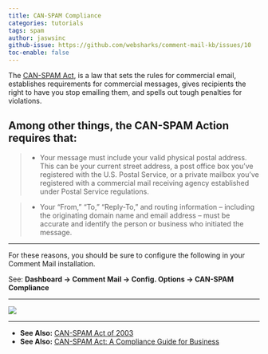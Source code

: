 ```yaml
---
title: CAN-SPAM Compliance
categories: tutorials
tags: spam
author: jaswsinc
github-issue: https://github.com/websharks/comment-mail-kb/issues/10
toc-enable: false
---
```


The [CAN-SPAM Act](http://comment-mail.com/r/can-spam-act/), is a law that sets the rules for commercial email, establishes requirements for commercial messages, gives recipients the right to have you stop emailing them, and spells out tough penalties for violations.

## Among other things, the CAN-SPAM Action requires that:

> - Your message must include your valid physical postal address. This can be your current street address, a post office box you’ve registered with the U.S. Postal Service, or a private mailbox you’ve registered with a commercial mail receiving agency established under Postal Service regulations.

> - Your “From,” “To,” “Reply-To,” and routing information – including the originating domain name and email address – must be accurate and identify the person or business who initiated the message.

---

For these reasons, you should be sure to configure the following in your Comment Mail installation.

See: **Dashboard → Comment Mail → Config. Options → CAN-SPAM Compliance**

---

![](https://www.filepicker.io/api/file/fWfXfNiSrqqw3w8M8tNo#.png)

---

- **See Also:** [CAN-SPAM Act of 2003](http://comment-mail.com/r/can-spam-act/)
- **See Also:** [CAN-SPAM Act: A Compliance Guide for Business](https://www.ftc.gov/tips-advice/business-center/guidance/can-spam-act-compliance-guide-business)
